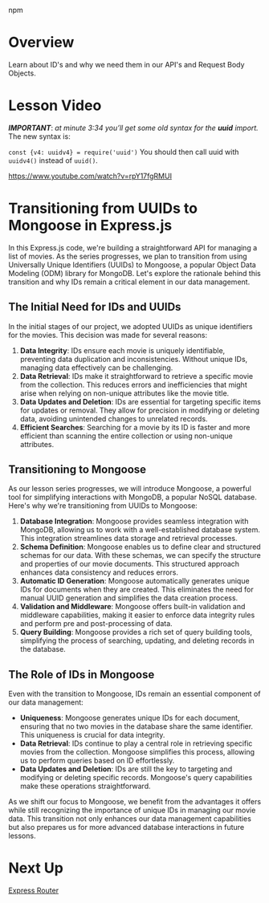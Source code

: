 npm 

# Overview

Learn about ID's and why we need them in our API's and Request Body Objects.

# Lesson Video

***IMPORTANT***: *at minute 3:34 you’ll get some old syntax for the **uuid** import.* 
The new syntax is:

`const {v4: uuidv4} = require('uuid')`
You should then call uuid with `uuidv4()` instead of `uuid()`.

https://www.youtube.com/watch?v=rpY17fgRMUI

# Transitioning from UUIDs to Mongoose in Express.js

In this Express.js code, we're building a straightforward API for managing a list of movies. As the series progresses, we plan to transition from using Universally Unique Identifiers (UUIDs) to Mongoose, a popular Object Data Modeling (ODM) library for MongoDB. Let's explore the rationale behind this transition and why IDs remain a critical element in our data management.

## The Initial Need for IDs and UUIDs

In the initial stages of our project, we adopted UUIDs as unique identifiers for the movies. This decision was made for several reasons:

1. **Data Integrity**: IDs ensure each movie is uniquely identifiable, preventing data duplication and inconsistencies. Without unique IDs, managing data effectively can be challenging.
2. **Data Retrieval**: IDs make it straightforward to retrieve a specific movie from the collection. This reduces errors and inefficiencies that might arise when relying on non-unique attributes like the movie title.
3. **Data Updates and Deletion**: IDs are essential for targeting specific items for updates or removal. They allow for precision in modifying or deleting data, avoiding unintended changes to unrelated records.
4. **Efficient Searches**: Searching for a movie by its ID is faster and more efficient than scanning the entire collection or using non-unique attributes.

## Transitioning to Mongoose

As our lesson series progresses, we will introduce Mongoose, a powerful tool for simplifying interactions with MongoDB, a popular NoSQL database. Here's why we're transitioning from UUIDs to Mongoose:

1. **Database Integration**: Mongoose provides seamless integration with MongoDB, allowing us to work with a well-established database system. This integration streamlines data storage and retrieval processes.
2. **Schema Definition**: Mongoose enables us to define clear and structured schemas for our data. With these schemas, we can specify the structure and properties of our movie documents. This structured approach enhances data consistency and reduces errors.
3. **Automatic ID Generation**: Mongoose automatically generates unique IDs for documents when they are created. This eliminates the need for manual UUID generation and simplifies the data creation process.
4. **Validation and Middleware**: Mongoose offers built-in validation and middleware capabilities, making it easier to enforce data integrity rules and perform pre and post-processing of data.
5. **Query Building**: Mongoose provides a rich set of query building tools, simplifying the process of searching, updating, and deleting records in the database.

## The Role of IDs in Mongoose

Even with the transition to Mongoose, IDs remain an essential component of our data management:

- **Uniqueness**: Mongoose generates unique IDs for each document, ensuring that no two movies in the database share the same identifier. This uniqueness is crucial for data integrity.
- **Data Retrieval**: IDs continue to play a central role in retrieving specific movies from the collection. Mongoose simplifies this process, allowing us to perform queries based on ID effortlessly.
- **Data Updates and Deletion**: IDs are still the key to targeting and modifying or deleting specific records. Mongoose's query capabilities make these operations straightforward.

As we shift our focus to Mongoose, we benefit from the advantages it offers while still recognizing the importance of unique IDs in managing our movie data. This transition not only enhances our data management capabilities but also prepares us for more advanced database interactions in future lessons.

# Next Up

[Express Router](https://www.notion.so/Express-Router-3379693a55bd48c79689ce76629586a7?pvs=21)